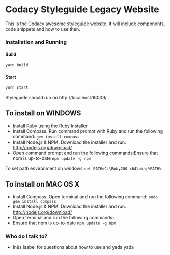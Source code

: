 # Codacy Styleguide Legacy Website

This is the Codacy awesome styleguide website.
It will include components, code snippets and how to use then.

### Installation and Running

#### Build

```sh
yarn build
```

#### Start

```sh
yarn start
```

Styleguide should run on http://localhost:16009/

## To install on WINDOWS

- Install Ruby using the Ruby Installer
- Install Compass. Run command prompt with Ruby and run the following command:
  `gem install compass`
- Install Node.js & NPM. Download the installer and run. http://nodejs.org/download/
- Open command prompt and run the following commands:Ensure that npm is up-to-date
  `npm update -g npm`

To set path environment on windows `set PATH=C:\Ruby200-x64\bin;%PATH%`

## To install on MAC OS X

- Install Compass. Open terminal and run the following command:
  `sudo gem install compass`
- Install Node.js & NPM. Download the installer and run. http://nodejs.org/download/
- Open terminal and run the following commands:
- Ensure that npm is up-to-date
  `npm update -g npm`

### Who do I talk to?

- Inês Isabel for questions about how to use and yada yada
